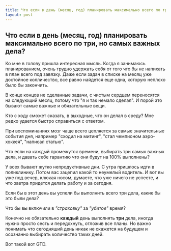 ```yaml
---
title: Что если в день (месяц, год) планировать максимально всего по три, но самых важных дела?
layout: post
---
```


## Что если в день (месяц, год) планировать максимально всего по три, но самых важных дела?

Ко мне в голову пришла интересная мысль. Когда я занимаюсь планированием, очень трудно удержать себя от того что бы не напихать в план всего под завязку. Даже если задач в списке на месяц уже достойное колличество, все равно найдется еще одна, которую неплохо было бы закончить.

В конце концов не сделанные задачи, с чистым сердцем переносятся на следующий месяц, потому что "я и так немало сделал". И порой это бывают самые важные и обязательные вещи.

Кто с ходу сможет сказать, в выходные, что он делал в среду? Мне редко удается быстро справиться с ответом.

При воспоминаниях мозг чаще всего цепляется за самые значительные события дня, например "сходил на митинг", "стал чемпионом аэро-хоккея", "написал статью".

Что если на каждый промежуток времени, выбирать три самых важных дела, и давать себе гарантию что они будут на 100% выполнены?

У всех бывают жутко непродуктивные дни. С утра пришлось идти в поликлинику. Потом вас зацепил какой то неумелый водитель. И вот вы уже под вечер, клюкая носом, думаете, что уже ничего не успеете, и что завтра придется делать работу и за сегодня.

Если бы в этот день вы успели бы выполнить всего три дела, какие бы это были дела?

Что бы вы включили в _"страховку"_ за _"убитое"_ время?

Конечно не обязательно **каждый** день выполнять **три** дела, иногда нужно просто сесть и передохнуть, отложив все планы. Но важно понимать что сегодняший день никак не скажется на будущем и осознанно выбирать количество таких дней.

Вот такой вот GTD.